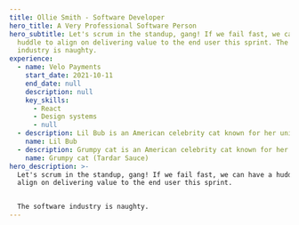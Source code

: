 ```yaml
---
title: Ollie Smith - Software Developer
hero_title: A Very Professional Software Person
hero_subtitle: Let's scrum in the standup, gang! If we fail fast, we can have a
  huddle to align on delivering value to the end user this sprint. The software
  industry is naughty.
experience:
  - name: Velo Payments
    start_date: 2021-10-11
    end_date: null
    description: null
    key_skills:
      - React
      - Design systems
      - null
  - description: Lil Bub is an American celebrity cat known for her unique appearance.
    name: Lil Bub
  - description: Grumpy cat is an American celebrity cat known for her grumpy appearance.
    name: Grumpy cat (Tardar Sauce)
hero_description: >-
  Let's scrum in the standup, gang! If we fail fast, we can have a huddle to
  align on delivering value to the end user this sprint.


  The software industry is naughty.
---
```

